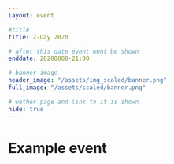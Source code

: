 ```yaml
---
layout: event

#title
title: Z-Day 2020

# after this date event wont be shown
enddate: 20200808-21:00

# banner image
header_image: "/assets/img_scaled/banner.png"
full_image: "/assets/scaled/banner.png"

# wether page and link to it is shown
hide: true
---
```


# Example event

